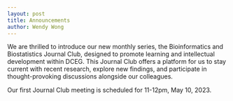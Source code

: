 ```yaml
---
layout: post
title: Announcements 
author: Wendy Wong
---
```


We are thrilled to introduce our new monthly series, the Bioinformatics and Biostatistics Journal Club, designed to promote learning and intellectual development within DCEG. This Journal Club offers a platform for us to stay current with recent research, explore new findings, and participate in thought-provoking discussions alongside our colleagues. 
 
Our first Journal Club meeting is scheduled for 11-12pm, May 10, 2023.
